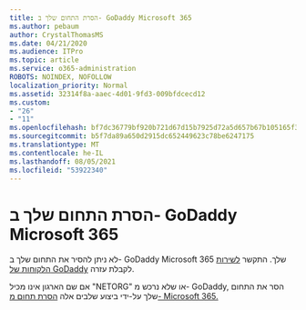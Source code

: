 ```yaml
---
title: הסרת התחום שלך ב- GoDaddy Microsoft 365
ms.author: pebaum
author: CrystalThomasMS
ms.date: 04/21/2020
ms.audience: ITPro
ms.topic: article
ms.service: o365-administration
ROBOTS: NOINDEX, NOFOLLOW
localization_priority: Normal
ms.assetid: 32314f8a-aaec-4d01-9fd3-009bfdcecd12
ms.custom:
- "26"
- "11"
ms.openlocfilehash: bf7dc36779bf920b721d67d15b7925d72a5d657b67b105165f37f170023ad764
ms.sourcegitcommit: b5f7da89a650d2915dc652449623c78be6247175
ms.translationtype: MT
ms.contentlocale: he-IL
ms.lasthandoff: 08/05/2021
ms.locfileid: "53922340"
---
```

# <a name="remove-your-godaddy-domain-from-microsoft-365"></a>הסרת התחום שלך ב- GoDaddy Microsoft 365

לא ניתן להסיר את התחום שלך ב- GoDaddy Microsoft 365 שלך. התקשר [לשירות הלקוחות של GoDaddy](https://aka.ms/contact-godaddy) לקבלת עזרה.
  
אם שם הארגון אינו מכיל "NETORG" או שלא נרכש מ- GoDaddy, הסר את התחום שלך על-ידי ביצוע שלבים אלה [הסרת תחום מ- Microsoft 365.](https://docs.microsoft.com/microsoft-365/admin/get-help-with-domains/remove-a-domain)
  
